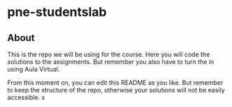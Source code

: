 # pne-studentslab



## About

This is the repo we will be using for the course. 
Here you will code the solutions to the assignments. 
But remember you also have to turn the in using Aula Virtual.

From this moment on, you can edit this README as you like. 
But remember to keep the structure of the repo, 
otherwise your solutions will not be easily accessible.
x



